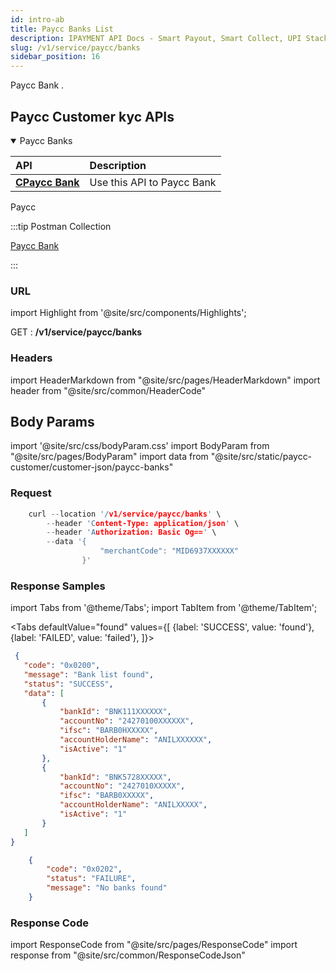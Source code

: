 ```yaml
---
id: intro-ab
title: Paycc Banks List 
description: IPAYMENT API Docs - Smart Payout, Smart Collect, UPI Stack, Validation Suite, Aeps, Dmt
slug: /v1/service/paycc/banks
sidebar_position: 16
---
```


<p>Paycc Bank . </p>

## Paycc Customer kyc APIs


<details open>
<summary> Paycc Banks  </summary>

| API                                                                           | Description                                     |
| :---------------------------------------------------------------------------- | :---------------------------------------------- |
| <a href="/docs/v1/service/paycc/banks">**CPaycc Bank**</a>| Use this API to Paycc Bank 

</details>


Paycc

:::tip Postman Collection

<a href="https://www.google.com" target="_blank">Paycc Bank</a>

:::

### URL

import Highlight from '@site/src/components/Highlights';

<Highlight className="post">GET</Highlight> : <strong>/v1/service/paycc/banks</strong>

### Headers

import HeaderMarkdown from "@site/src/pages/HeaderMarkdown"
import header from "@site/src/common/HeaderCode"

<HeaderMarkdown data={header}/>

## Body Params

import '@site/src/css/bodyParam.css'
import BodyParam from "@site/src/pages/BodyParam"
import data from "@site/src/static/paycc-customer/customer-json/paycc-banks"

<BodyParam data={data}/>

### Request

```c title="Example Request"
    curl --location '/v1/service/paycc/banks' \
        --header 'Content-Type: application/json' \
        --header 'Authorization: Basic Og==' \
        --data '{
                    "merchantCode": "MID6937XXXXXX"
                }'
```

### Response Samples

import Tabs from '@theme/Tabs';
import TabItem from '@theme/TabItem';

<Tabs
    defaultValue="found"
    values={[
        {label: 'SUCCESS', value: 'found'},
        {label: 'FAILED', value: 'failed'},
    ]}>

<TabItem value="found">

 ```json
  {
    "code": "0x0200",
    "message": "Bank list found",
    "status": "SUCCESS",
    "data": [
        {
            "bankId": "BNK111XXXXXX",
            "accountNo": "24270100XXXXXX",
            "ifsc": "BARB0HXXXXX",
            "accountHolderName": "ANILXXXXXX",
            "isActive": "1"
        },
        {
            "bankId": "BNK5728XXXXX",
            "accountNo": "2427010XXXXX",
            "ifsc": "BARB0XXXXX",
            "accountHolderName": "ANILXXXXX",
            "isActive": "1"
        }
    ]
}
 ```

</TabItem>

<TabItem value="failed">

```json
    {
        "code": "0x0202",
        "status": "FAILURE",
        "message": "No banks found"
    }
```

</TabItem>
</Tabs>

### Response Code

import ResponseCode from "@site/src/pages/ResponseCode"
import response from "@site/src/common/ResponseCodeJson"

<ResponseCode data={response}/>
